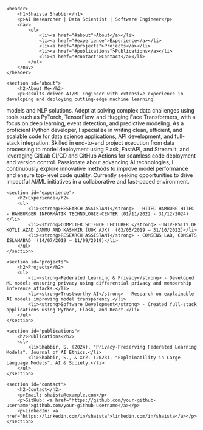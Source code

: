 <!DOCTYPE html>
<html lang="en">
<head>
    <meta charset="UTF-8">
    <meta name="viewport" content="width=device-width, initial-scale=1.0">
    <title>Shaista Shabbir | AI Researcher & Data Scientist</title>
    <link rel="stylesheet" href="styles.css">
</head>
<body>

    <header>
        <h1>Shaista Shabbir</h1>
        <p>AI Researcher | Data Scientist | Software Engineer</p>
        <nav>
            <ul>
                <li><a href="#about">About</a></li>
                <li><a href="#experience">Experience</a></li>
                <li><a href="#projects">Projects</a></li>
                <li><a href="#publications">Publications</a></li>
                <li><a href="#contact">Contact</a></li>
            </ul>
        </nav>
    </header>

    <section id="about">
        <h2>About Me</h2>
        <p>Results-driven AI/ML Engineer with extensive experience in developing and deploying cutting-edge machine learning
models and NLP solutions. Adept at solving complex data challenges using tools such as PyTorch, TensorFlow, and Hugging Face
Transformers, with a focus on deep learning, event detection, and predictive modeling. As a proficient Python developer, I
specialize in writing clean, efficient, and scalable code for data science applications, API development, and full-stack integration.
Skilled in end-to-end project execution from data processing to model deployment using Flask, FastAPI, and Streamlit, and
leveraging GitLab CI/CD and GitHub Actions for seamless code deployment and version control. Passionate about advancing AI
technologies, I continuously explore innovative methods to improve model performance and ensure top-level code quality.
Currently seeking opportunities to drive impactful AI/ML initiatives in a collaborative and fast-paced environment.</p>
    </section>

    <section id="experience">
        <h2>Experience</h2>
        <ul>
            <li><strong>RESEARCH ASSISTANT</strong> --HITEC HAMBURG HITEC - HAMBURGER INFORMATIK TECHNOLOGIE-CENTER (01/11/2022 - 31/12/2024)</li>
            <li><strong>COMPUTER SCIENCE LECTURER </strong> -UNIVERSITY OF KOTLI AZAD JAMMU AND KASHMIR (UOK AJK)  (03/05/2019 – 31/10/2022)</li>
            <li><strong>RESEARCH ASSISTANT</strong> - COMSENS LAB, COMSATS ISLAMABAD  (14/07/2019 – 11/09/2019)</li>
        </ul>
    </section>

    <section id="projects">
        <h2>Projects</h2>
        <ul>
            <li><strong>Federated Learning & Privacy</strong> - Developed ML models ensuring privacy using differential privacy and membership inference attacks.</li>
            <li><strong>Trustworthy AI</strong> - Research on explainable AI models improving model transparency.</li>
            <li><strong>Software Development</strong> - Created full-stack applications using Python, Flask, and React.</li>
        </ul>
    </section>

    <section id="publications">
        <h2>Publications</h2>
        <ul>
            <li>Shabbir, S. (2024). "Privacy-Preserving Federated Learning Models". Journal of AI Ethics.</li>
            <li>Shabbir, S., & XYZ. (2023). "Explainability in Large Language Models". AI & Society.</li>
        </ul>
    </section>

    <section id="contact">
        <h2>Contact</h2>
        <p>Email: shaista@example.com</p>
        <p>GitHub: <a href="https://github.com/your-github-username">github.com/your-github-username</a></p>
        <p>LinkedIn: <a href="https://linkedin.com/in/shaista">linkedin.com/in/shaista</a></p>
    </section>

</body>
</html>
